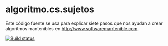 # algoritmo.cs.sujetos
Este código fuente se usa para explicar siete pasos que nos ayudan a crear algoritmos mantenibles en http://www.softwaremantenible.com.

[![Build status](https://ci.appveyor.com/api/projects/status/24n1odpa7mdxswqm?svg=true)](https://ci.appveyor.com/project/oscarcenteno/algoritmos-cs-sujetos)
